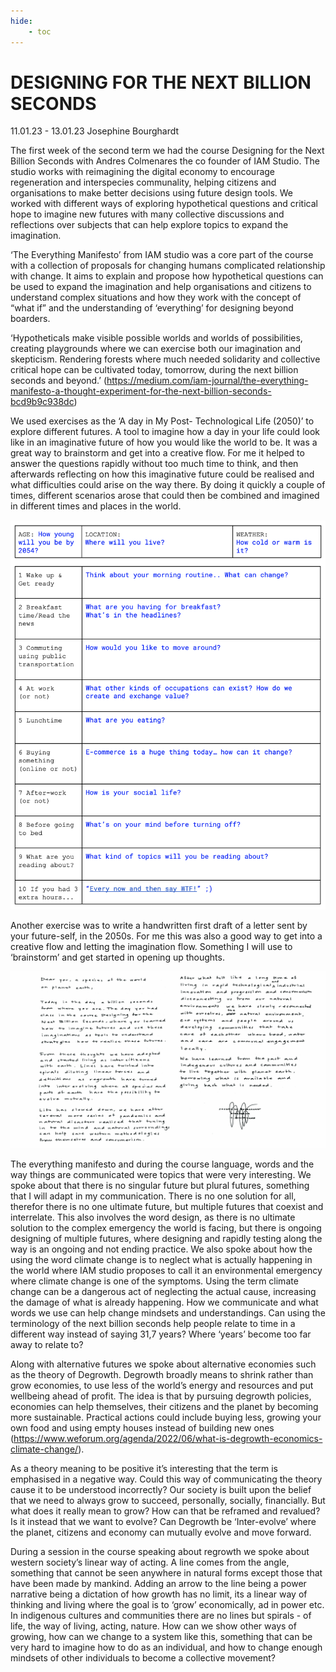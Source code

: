 ```yaml
---
hide:
    - toc
---
```


# **DESIGNING FOR THE NEXT BILLION SECONDS**

11.01.23 - 13.01.23
Josephine Bourghardt

The first week of the second term we had the course Designing for the Next Billion Seconds with Andres Colmenares the co founder of IAM Studio. The studio works with reimagining the digital economy to encourage regeneration and interspecies communality, helping citizens and organisations to make better decisions using future design tools. We worked with different ways of exploring hypothetical questions and critical hope to imagine new futures with many collective discussions and reflections over subjects that can help explore topics to expand the imagination.

‘The Everything Manifesto’ from IAM studio was a core part of the course with a collection of proposals for changing humans complicated relationship with change. It aims to explain and propose how hypothetical questions can be used to expand the imagination and help organisations and citizens to understand complex situations and how they work with the concept of “what if” and the understanding of ‘everything’  for designing beyond boarders. 

‘Hypotheticals make visible possible worlds and worlds of possibilities, creating playgrounds where we can exercise both our imagination and skepticism. Rendering forests where much needed solidarity and collective critical hope can be cultivated today, tomorrow, during the next billion seconds and beyond.’
(https://medium.com/iam-journal/the-everything-manifesto-a-thought-experiment-for-the-next-billion-seconds-bcd9b9c938dc)

We used exercises as the ‘A day in My Post- Technological Life (2050)’ to explore different futures. A tool to imagine how a day in your life could look like in an imaginative future of how you would like the world to be. It was a great way to brainstorm and get into a creative flow. For me it helped to answer the questions rapidly without too much time to think, and then afterwards reflecting on how this imaginative future could be realised and what difficulties could arise on the way there. By doing it quickly a couple of times, different scenarios arose that could then be combined and imagined in different times and places in the world. 

![](../images/BillionSeconds/posttechlife.png)

Another exercise was to write a handwritten first draft of a letter sent by your future-self, in the 2050s. For me this was also a good way to get into a creative flow and letting the imagination flow. Something I will use to ‘brainstorm’ and get started in opening up thoughts. 

![](../images/BillionSeconds/letter.jpg)

The everything manifesto and during the course language, words and the way things are communicated were topics that were very interesting. We spoke about that there is no singular future but plural futures, something that I will adapt in my communication. There is no one solution for all, therefor there is no one ultimate future, but multiple futures that coexist and interrelate. This also involves the word design, as there is no ultimate solution to the complex emergency the world is facing, but there is ongoing designing of multiple futures, where designing and rapidly testing along the way is an ongoing and not ending practice. We also spoke about how the using the word climate change is to neglect what is actually happening in the world where IAM studio proposes to call it an environmental emergency where climate change is one of the symptoms. Using the term climate change can be a dangerous act of neglecting the actual cause, increasing the damage of what is already happening. How we communicate and what words we use can help change mindsets and understandings. Can using the terminology of the next billion seconds help people relate to time in a different way instead of saying 31,7 years? Where ‘years’ become too far away to relate to?

Along with alternative futures we spoke about alternative economies such as the theory of Degrowth. Degrowth broadly means to shrink rather than grow economies, to use less of the world’s energy and resources and put wellbeing ahead of profit. The idea is that by pursuing degrowth policies, economies can help themselves, their citizens and the planet by becoming more sustainable. Practical actions could include buying less, growing your own food and using empty houses instead of building new ones (https://www.weforum.org/agenda/2022/06/what-is-degrowth-economics-climate-change/). 

As a theory meaning to be positive it’s interesting that the term is emphasised in a negative way. Could this way of communicating the theory cause it to be understood incorrectly? Our society is built upon the belief that we need to always grow to succeed, personally, socially, financially. But what does it really mean to grow? How can that be reframed and revalued? Is it instead that we want to evolve? Can Degrowth be ‘Inter-evolve’ where the planet, citizens and economy can mutually evolve and move forward. 

During a session in the course speaking about regrowth we spoke about western society’s linear way of acting. A line comes from the angle, something that cannot be seen anywhere in natural forms except those that have been made by mankind. Adding an arrow to the line being a power narrative being a dictation of how growth has no limit, its a linear way of thinking and living where the goal is to ‘grow’ economically, ad in power etc. In indigenous cultures and communities there are no lines but spirals - of life, the way of living, acting, nature. How can we show other ways of growing, how can we change to a system like this, something that can be very hard to imagine how to do as an individual, and how to change enough mindsets of other individuals to become a collective movement?